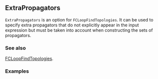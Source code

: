 ## ExtraPropagators

`ExtraPropagators` is an option for `FCLoopFindTopologies`. It can be used to specify extra propagators that do not explicitly appear in the input expression but must be taken into account when constructing the sets of propagators.

### See also

[FCLoopFindTopologies](FCLoopFindTopologies).

### Examples